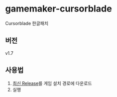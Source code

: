 # gamemaker-cursorblade

Cursorblade 한글패치

## 버전

v1.7

## 사용법

1. [최신 Release](https://github.com/killterm/gamemaker-cursorblade/releases)를 게임 설치 경로에 다운로드
2. 실행
